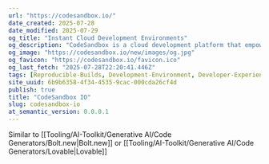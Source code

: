 ```yaml
---
url: "https://codesandbox.io/"
date_created: 2025-07-28
date_modified: 2025-07-29
og_title: "Instant Cloud Development Environments"
og_description: "CodeSandbox is a cloud development platform that empowers developers to code, collaborate and ship projects of any size from any device in record time."
og_image: "https://codesandbox.io/new/images/og.jpg"
og_favicon: "https://codesandbox.io/favicon.ico"
og_last_fetch: "2025-07-28T22:20:41.446Z"
tags: [Reproducible-Builds, Development-Environment, Developer-Experience, Emphemeral-Environments, Code-Sandboxes]
site_uuid: 6b9b6358-4f34-4535-9cac-000cda26cf4d
publish: true
title: "CodeSandbox IO"
slug: codesandbox-io
at_semantic_version: 0.0.0.1
---
```

Similar to [[Tooling/AI-Toolkit/Generative AI/Code Generators/Bolt.new|Bolt.new]] or [[Tooling/AI-Toolkit/Generative AI/Code Generators/Lovable|Lovable]]
